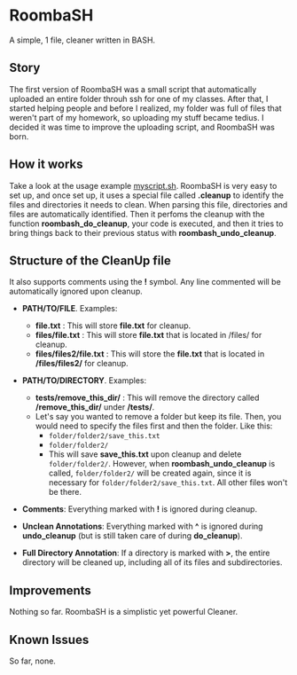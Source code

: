 # RoombaSH

A simple, 1 file, cleaner written in BASH.

## Story

The first version of RoombaSH was a small script that automatically uploaded an entire folder throuh ssh for one of my classes. After that, I started helping people and before I realized, my folder was full of files that weren't part of my homework, so uploading my stuff became tedius. I decided it was time to improve the uploading script, and RoombaSH was born.

## How it works

Take a look at the usage example [myscript.sh](). RoombaSH is very easy to set up, and once set up, it uses a special file called **.cleanup** to identify the files and directories it needs to clean. When parsing this file, directories and files are automatically identified.
Then it perfoms the cleanup with the function **roombash_do_cleanup**, your code is executed, and then it tries to bring things back to their previous status with **roombash_undo_cleanup**.

## Structure of the CleanUp file

It also supports comments using the **!** symbol. Any line commented will be automatically ignored upon cleanup.

- **PATH/TO/FILE**. Examples:
    - **file.txt** : This will store **file.txt** for cleanup.
    - **files/file.txt** : This will store **file.txt** that is located in /files/ for cleanup.
    - **files/files2/file.txt** : This will store the **file.txt** that is located in **/files/files2/** for cleanup.

- **PATH/TO/DIRECTORY**. Examples:
    - **tests/remove_this_dir/** : This will remove the directory called **/remove_this_dir/** under **/tests/**.
    - Let's say you wanted to remove a folder but keep its file. Then, you would need to specify the files first and then the folder. Like this:
        - `folder/folder2/save_this.txt`
        - `folder/folder2/`
        - This will save **save_this.txt** upon cleanup and delete `folder/folder2/`. However, when **roombash_undo_cleanup** is called, `folder/folder2/` will be created again, since it is necessary for `folder/folder2/save_this.txt`. All other files won't be there.
- **Comments**: Everything marked with **!** is ignored during cleanup.
- **Unclean Annotations**: Everything marked with **^** is ignored during **undo_cleanup** (but is still taken care of during **do_cleanup**).
- **Full Directory Annotation**: If a directory is marked with **>**, the entire directory will be cleaned up, including all of its files and subdirectories.

## Improvements

Nothing so far. RoombaSH is a simplistic yet powerful Cleaner.

## Known Issues

So far, none.